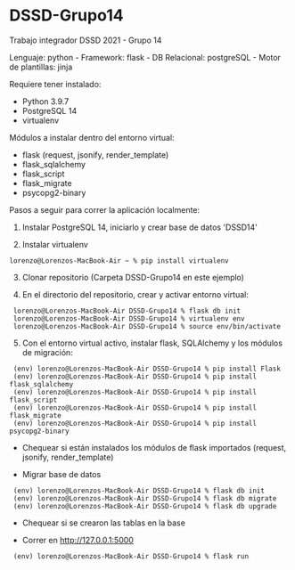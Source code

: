 # DSSD-Grupo14
Trabajo integrador DSSD 2021 - Grupo 14

Lenguaje: python -
Framework: flask -
DB Relacional: postgreSQL -
Motor de plantillas: jinja

Requiere tener instalado:

- Python 3.9.7
- PostgreSQL 14
- virtualenv

Módulos a instalar dentro del entorno virtual:

- flask (request, jsonify, render_template)
- flask_sqlalchemy 
- flask_script
- flask_migrate
- psycopg2-binary


Pasos a seguir para correr la aplicación localmente:

1) Instalar PostgreSQL 14, iniciarlo y crear base de datos 'DSSD14'

2) Instalar virtualenv 
    
```console
lorenzo@Lorenzos-MacBook-Air ~ % pip install virtualenv
```

3) Clonar repositorio (Carpeta DSSD-Grupo14 en este ejemplo)

4) En el directorio del repositorio, crear y activar entorno virtual:

```console
 lorenzo@Lorenzos-MacBook-Air DSSD-Grupo14 % flask db init
 lorenzo@Lorenzos-MacBook-Air DSSD-Grupo14 % virtualenv env
 lorenzo@Lorenzos-MacBook-Air DSSD-Grupo14 % source env/bin/activate
```
  
5) Con el entorno virtual activo, instalar flask, SQLAlchemy y los módulos de migración:

```console
 (env) lorenzo@Lorenzos-MacBook-Air DSSD-Grupo14 % pip install Flask
 (env) lorenzo@Lorenzos-MacBook-Air DSSD-Grupo14 % pip install flask_sqlalchemy 
 (env) lorenzo@Lorenzos-MacBook-Air DSSD-Grupo14 % pip install flask_script
 (env) lorenzo@Lorenzos-MacBook-Air DSSD-Grupo14 % pip install flask_migrate 
 (env) lorenzo@Lorenzos-MacBook-Air DSSD-Grupo14 % pip install psycopg2-binary
```
 
- Chequear si están instalados los módulos de flask importados (request, jsonify, render_template)

- Migrar base de datos

```console
 (env) lorenzo@Lorenzos-MacBook-Air DSSD-Grupo14 % flask db init
 (env) lorenzo@Lorenzos-MacBook-Air DSSD-Grupo14 % flask db migrate
 (env) lorenzo@Lorenzos-MacBook-Air DSSD-Grupo14 % flask db upgrade
```

- Chequear si se crearon las tablas en la base
    
- Correr en http://127.0.0.1:5000

```console
 (env) lorenzo@Lorenzos-MacBook-Air DSSD-Grupo14 % flask run
```



 
